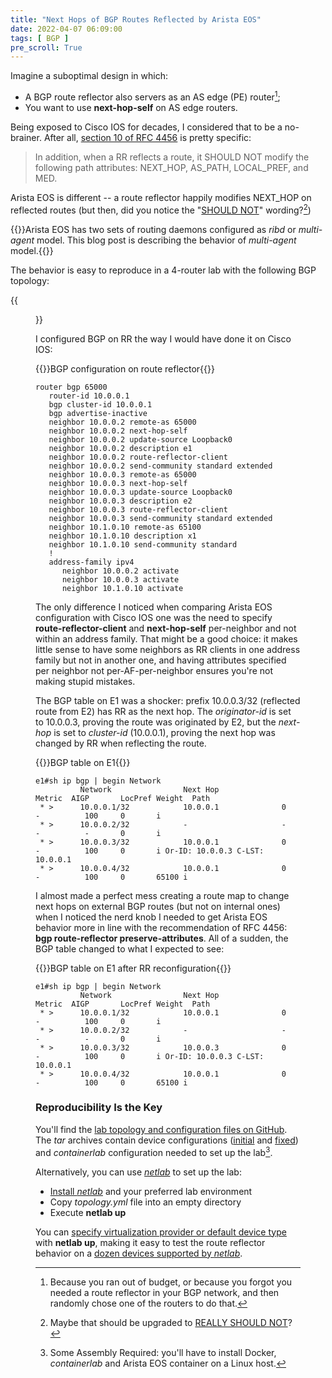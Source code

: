 ```yaml
---
title: "Next Hops of BGP Routes Reflected by Arista EOS"
date: 2022-04-07 06:09:00
tags: [ BGP ]
pre_scroll: True
---
```

Imagine a suboptimal design in which: 

* A BGP route reflector also servers as an AS edge (PE) router[^SD];
* You want to use **next-hop-self** on AS edge routers.

Being exposed to Cisco IOS for decades, I considered that to be a no-brainer. After all, [section 10 of RFC 4456](https://datatracker.ietf.org/doc/html/rfc4456#section-10) is pretty specific:

> In addition, when a RR reflects a route, it SHOULD NOT modify the following path attributes: NEXT_HOP, AS_PATH, LOCAL_PREF, and MED.

Arista EOS is different -- a route reflector happily modifies NEXT_HOP on reflected routes (but then, did you notice the "[SHOULD NOT](https://www.ietf.org/rfc/rfc2119.txt)" wording?[^RSN])
<!--more-->
[^SD]: Because you ran out of budget, or because you forgot you needed a route reflector in your BGP network, and then randomly chose one of the routers to do that.

[^RSN]: Maybe that should be upgraded to [REALLY SHOULD NOT](https://datatracker.ietf.org/doc/html/rfc6919#section-3)?

{{<note info>}}Arista EOS has two sets of routing daemons configured as *ribd* or *multi-agent* model. This blog post is describing the behavior of *multi-agent* model.{{</note>}}

The behavior is easy to reproduce in a 4-router lab with the following BGP topology:

{{<figure src="/2022/04/BGP-RR-next-hop-self-topology.png">}}

I configured BGP on RR the way I would have done it on Cisco IOS:

{{<cc>}}BGP configuration on route reflector{{</cc>}}
```
router bgp 65000
   router-id 10.0.0.1
   bgp cluster-id 10.0.0.1
   bgp advertise-inactive
   neighbor 10.0.0.2 remote-as 65000
   neighbor 10.0.0.2 next-hop-self
   neighbor 10.0.0.2 update-source Loopback0
   neighbor 10.0.0.2 description e1
   neighbor 10.0.0.2 route-reflector-client
   neighbor 10.0.0.2 send-community standard extended
   neighbor 10.0.0.3 remote-as 65000
   neighbor 10.0.0.3 next-hop-self
   neighbor 10.0.0.3 update-source Loopback0
   neighbor 10.0.0.3 description e2
   neighbor 10.0.0.3 route-reflector-client
   neighbor 10.0.0.3 send-community standard extended
   neighbor 10.1.0.10 remote-as 65100
   neighbor 10.1.0.10 description x1
   neighbor 10.1.0.10 send-community standard
   !
   address-family ipv4
      neighbor 10.0.0.2 activate
      neighbor 10.0.0.3 activate
      neighbor 10.1.0.10 activate
```

The only difference I noticed when comparing Arista EOS configuration with Cisco IOS one was the need to specify **route-reflector-client** and **next-hop-self** per-neighbor and not within an address family. That might be a good choice: it makes little sense to have some neighbors as RR clients in one address family but not in another one, and having attributes specified per neighbor not per-AF-per-neighbor ensures you're not making stupid mistakes.

The BGP table on E1 was a shocker: prefix 10.0.0.3/32 (reflected route from E2) has RR as the next hop. The *originator-id* is set to 10.0.0.3, proving the route was originated by E2, but the *next-hop* is set to *cluster-id* (10.0.0.1), proving the next hop was changed by RR when reflecting the route.

{{<cc>}}BGP table on E1{{</cc>}}
```
e1#sh ip bgp | begin Network
          Network                Next Hop              Metric  AIGP       LocPref Weight  Path
 * >      10.0.0.1/32            10.0.0.1              0       -          100     0       i
 * >      10.0.0.2/32            -                     -       -          -       0       i
 * >      10.0.0.3/32            10.0.0.1              0       -          100     0       i Or-ID: 10.0.0.3 C-LST: 10.0.0.1
 * >      10.0.0.4/32            10.0.0.1              0       -          100     0       65100 i
```

I almost made a perfect mess creating a route map to change next hops on external BGP routes (but not on internal ones) when I noticed the nerd knob I needed to get Arista EOS behavior more in line with the recommendation of RFC 4456: **‌bgp route-reflector preserve-attributes**. All of a sudden, the BGP table changed to what I expected to see:

{{<cc>}}BGP table on E1 after RR reconfiguration{{</cc>}}
```
e1#sh ip bgp | begin Network
          Network                Next Hop              Metric  AIGP       LocPref Weight  Path
 * >      10.0.0.1/32            10.0.0.1              0       -          100     0       i
 * >      10.0.0.2/32            -                     -       -          -       0       i
 * >      10.0.0.3/32            10.0.0.3              0       -          100     0       i Or-ID: 10.0.0.3 C-LST: 10.0.0.1
 * >      10.0.0.4/32            10.0.0.1              0       -          100     0       65100 i
```

### Reproducibility Is the Key

You'll find the [lab topology and configuration files on GitHub](https://github.com/ipspace/netlab-examples/tree/master/BGP/RR-next-hop-self). The *tar* archives contain device configurations  ([initial](https://github.com/ipspace/netlab-examples/raw/master/BGP/RR-next-hop-self/eos-rr-next-hop-self.tar.gz) and [fixed](https://github.com/ipspace/netlab-examples/raw/master/BGP/RR-next-hop-self/eos-rr-next-hop-self-fixed.tar.gz)) and *containerlab* configuration needed to set up the lab[^SAS]. 

[^SAS]: Some Assembly Required: you'll have to install Docker, *containerlab* and Arista EOS container on a Linux host.

Alternatively, you can use *[netlab](https://netlab.tools/)* to set up the lab:

* [Install *netlab*](https://netlab.tools/install/) and your preferred lab environment
* Copy *topology.yml* file into an empty directory
* Execute **netlab up**

You can [specify virtualization provider or default device type](https://netlab.tools/netlab/up/) with **netlab up**, making it easy to test the route reflector behavior on a [dozen devices supported by *netlab*](https://netlab.tools/platforms/#supported-configuration-modules).